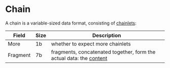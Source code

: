 # Chain

A chain is a variable-sized data format, consisting of <ins>chainlets</ins>:

Field   |Size|Description
--------|----|-----------
More    |1b  |whether to expect more chainlets
Fragment|7b  |fragments, concatenated together, form the actual data: the <ins>content</ins>
